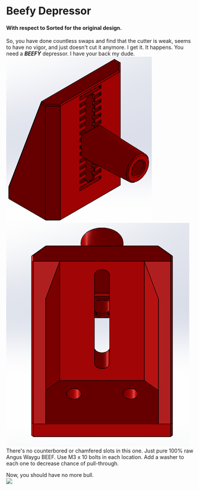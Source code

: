 # Beefy Depressor
#### With respect to Sorted for the original design.
So, you have done countless swaps and find that the cutter is weak, seems to have no vigor, and just doesn't cut it anymore. I get it. It happens. You need a ***BEEFY*** depressor. I have your back my dude.  
![CAD.png](https://github.com/IRTrail/G2E-Filametrix/blob/main/Beefy%20Depressor/images/CAD.png?raw=true)
![CAD_back.png](https://github.com/IRTrail/G2E-Filametrix/blob/main/Beefy%20Depressor/images/CAD_back.png?raw=true)  
There's no counterbored or chamfered slots in this one. Just pure 100% raw Angus Waygu BEEF. Use M3 x 10 bolts in each location. Add a washer to each one to decrease chance of pull-through.

Now, you should have no more bull.  
![](https://c.tenor.com/RNaLMG4dGIcAAAAM/bull-matador-flipped.gif)
